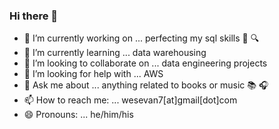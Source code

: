 ### Hi there 👋


- 🔭 I’m currently working on ... perfecting my sql skills 🥋 🔍 
- 🌱 I’m currently learning ... data warehousing 
- 👯 I’m looking to collaborate on ... data engineering projects
- 🤔 I’m looking for help with ... AWS
- 💬 Ask me about ... anything related to books or music 📚 🎧
- 📫 How to reach me: ... wesevan7[at]gmail[dot]com
- 😄 Pronouns: ... he/him/his
